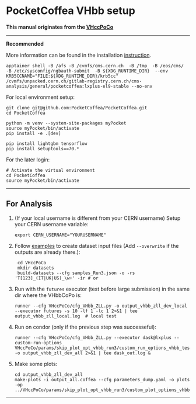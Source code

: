 # PocketCoffea VHbb setup
**This manual originates from the [VHccPoCo](https://github.com/cms-rwth/VHccPoCo)**

---
**Recommended**

More information can be found in the installation [instruction](https://pocketcoffea.readthedocs.io/en/latest/installation.html).

```
apptainer shell -B /afs -B /cvmfs/cms.cern.ch  -B /tmp  -B /eos/cms/  -B /etc/sysconfig/ngbauth-submit  -B ${XDG_RUNTIME_DIR}  --env KRB5CCNAME="FILE:${XDG_RUNTIME_DIR}/krb5cc" /cvmfs/unpacked.cern.ch/gitlab-registry.cern.ch/cms-analysis/general/pocketcoffea:lxplus-el9-stable --no-env

```

For local environment setup:

```
git clone git@github.com:PocketCoffea/PocketCoffea.git
cd PocketCoffea

python -m venv --system-site-packages myPocket
source myPocket/bin/activate
pip install -e .[dev]

pip install lightgbm tensorflow
pip install setuptools==70.*
```

For the later login:

```
# Activate the virtual environment
cd PocketCoffea
source myPocket/bin/activate
```

---
## For Analysis
1. (If your local username is different from your CERN username) Setup your CERN username variable:
    ```
    export CERN_USERNAME="YOURUSERNAME"
    ```

2. Follow [examples](https://pocketcoffea.readthedocs.io/en/latest/analysis_example.html) to create dataset input files (Add `--overwrite` if the outputs are already there.):

   ```
	cd VHccPoCo
	mkdir datasets
	build-datasets --cfg samples_Run3.json -o -rs 'T[123]_(IT|UK|US)_\w+' -ir # or
    ```
    
3. Run with the `futures` executor (test before large submission) in the same dir where the VHbbCoPo is:
    ```
    runner --cfg VHccPoCo/cfg_VHbb_ZLL.py -o output_vhbb_zll_dev_local --executor futures -s 10 -lf 1 -lc 1 2>&1 | tee output_vhbb_zll_local.log  # local test
    ```

4. Run on condor (only if the previous step was successeful):
    ``` 
    runner --cfg VHccPoCo/cfg_VHbb_ZLL.py --executor dask@lxplus --custom-run-options VHccPoCo/params/skip_plot_opt_vhbb_run3/custom_run_options_vhbb_test.yaml  -o output_vhbb_zll_dev_all 2>&1 | tee dask_out.log &

    ```

5. Make some plots:
   ```
   cd output_vhbb_zll_dev_all
   make-plots -i output_all.coffea --cfg parameters_dump.yaml -o plots -op ../VHccPoCo/params/skip_plot_opt_vhbb_run3/custom_plot_options_vhbb_ZLL.yaml
   ```
---